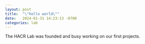 ```yaml
---
layout: post
title:  "\"hello world\""
date:   2024-01-31 14:23:13 -0700
categories: lab
---
```


The HACR Lab was founded and busy working on our first projects.
